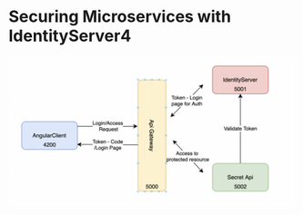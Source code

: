 # Securing Microservices with IdentityServer4

![Big Picture](https://github.com/zahidcakici/Securing-Microservices-with-IdentityServer4/blob/master/Docs/BigPicture.png)